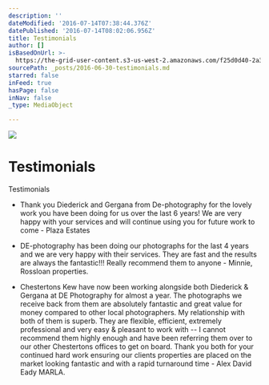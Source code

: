 ```yaml
---
description: ''
dateModified: '2016-07-14T07:38:44.376Z'
datePublished: '2016-07-14T08:02:06.956Z'
title: Testimonials
author: []
isBasedOnUrl: >-
  https://the-grid-user-content.s3-us-west-2.amazonaws.com/f25d0d40-2a33-41bb-b2aa-38a95387a4e3.png
sourcePath: _posts/2016-06-30-testimonials.md
starred: false
inFeed: true
hasPage: false
inNav: false
_type: MediaObject

---
```

![](https://the-grid-user-content.s3-us-west-2.amazonaws.com/f25d0d40-2a33-41bb-b2aa-38a95387a4e3.png)

# Testimonials

Testimonials

* Thank you Diederick and Gergana from De-photography for the lovely work you have been doing for us over the last 6 years! We are very happy with your services and will continue using you for future work to come - Plaza Estates

* DE-photography has been doing our photographs for the last 4 years and we are very happy with their services. They are fast and the results are always the fantastic!!! Really recommend them to anyone - Minnie, Rossloan properties.

* Chestertons Kew have now been working alongside both Diederick & Gergana at DE Photography for almost a year. The photographs we receive back from them are absolutely fantastic and great value for money compared to other local photographers. My relationship with both of them is superb. They are flexible, efficient, extremely professional and very easy & pleasant to work with -- I cannot recommend them highly enough and have been referring them over to our other Chestertons offices to get on board. Thank you both for your continued hard work ensuring our clients properties are placed on the market looking fantastic and with a rapid turnaround time - Alex David Eady MARLA.